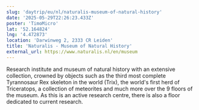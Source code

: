 ```yaml
---
slug: 'daytrip/eu/nl/naturalis-museum-of-natural-history'
date: '2025-05-29T22:26:23.433Z'
poster: 'TimoMicro'
lat: '52.164824'
lng: '4.472873'
location: 'Darwinweg 2, 2333 CR Leiden'
title: 'Naturalis - Museum of Natural History'
external_url: https://www.naturalis.nl/en/museum
---
```

Research institute and museum of natural history with an extensive collection, crowned by objects such as the third most complete Tyrannosaur Rex skeleton in the world (Trix), the world's first herd of Triceratops, a collection of meteorites and much more over the 9 floors of the museum. As this is an active research centre, there is also a floor dedicated to current research.